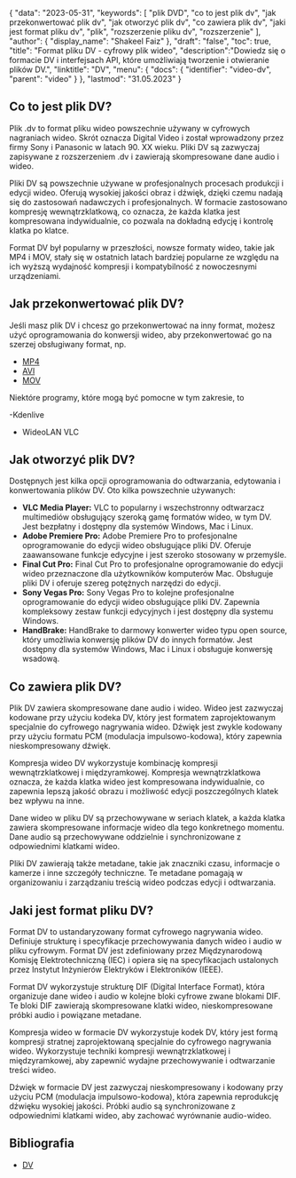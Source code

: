 {
"data": "2023-05-31",
  "keywords": [
"plik DVD",
"co to jest plik dv",
"jak przekonwertować plik dv",
"jak otworzyć plik dv",
"co zawiera plik dv",
"jaki jest format pliku dv",
"plik",
"rozszerzenie pliku dv",
"rozszerzenie"
],
  "author": {
"display_name": "Shakeel Faiz"
},
"draft": "false",
"toc": true,
"title": "Format pliku DV - cyfrowy plik wideo",
  "description":"Dowiedz się o formacie DV i interfejsach API, które umożliwiają tworzenie i otwieranie plików DV.",
  "linktitle": "DV",
  "menu": {
    "docs": {
      "identifier": "video-dv",
      "parent": "video"
}
},
"lastmod": "31.05.2023"
}

## Co to jest plik DV?

Plik .dv to format pliku wideo powszechnie używany w cyfrowych nagraniach wideo. Skrót oznacza Digital Video i został wprowadzony przez firmy Sony i Panasonic w latach 90. XX wieku. Pliki DV są zazwyczaj zapisywane z rozszerzeniem .dv i zawierają skompresowane dane audio i wideo.

Pliki DV są powszechnie używane w profesjonalnych procesach produkcji i edycji wideo. Oferują wysokiej jakości obraz i dźwięk, dzięki czemu nadają się do zastosowań nadawczych i profesjonalnych. W formacie zastosowano kompresję wewnątrzklatkową, co oznacza, że każda klatka jest kompresowana indywidualnie, co pozwala na dokładną edycję i kontrolę klatka po klatce.

Format DV był popularny w przeszłości, nowsze formaty wideo, takie jak MP4 i MOV, stały się w ostatnich latach bardziej popularne ze względu na ich wyższą wydajność kompresji i kompatybilność z nowoczesnymi urządzeniami.

## Jak przekonwertować plik DV?

Jeśli masz plik DV i chcesz go przekonwertować na inny format, możesz użyć oprogramowania do konwersji wideo, aby przekonwertować go na szerzej obsługiwany format, np.

- [MP4](/pl/wideo/mp4/)
- [AVI](/pl/wideo/avi/)
- [MOV](/pl/wideo/mov/)

Niektóre programy, które mogą być pomocne w tym zakresie, to

-Kdenlive
- WideoLAN VLC

## Jak otworzyć plik DV?

Dostępnych jest kilka opcji oprogramowania do odtwarzania, edytowania i konwertowania plików DV. Oto kilka powszechnie używanych:

- **VLC Media Player:** VLC to popularny i wszechstronny odtwarzacz multimediów obsługujący szeroką gamę formatów wideo, w tym DV. Jest bezpłatny i dostępny dla systemów Windows, Mac i Linux.
- **Adobe Premiere Pro:** Adobe Premiere Pro to profesjonalne oprogramowanie do edycji wideo obsługujące pliki DV. Oferuje zaawansowane funkcje edycyjne i jest szeroko stosowany w przemyśle.
- **Final Cut Pro:** Final Cut Pro to profesjonalne oprogramowanie do edycji wideo przeznaczone dla użytkowników komputerów Mac. Obsługuje pliki DV i oferuje szereg potężnych narzędzi do edycji.
- **Sony Vegas Pro:** Sony Vegas Pro to kolejne profesjonalne oprogramowanie do edycji wideo obsługujące pliki DV. Zapewnia kompleksowy zestaw funkcji edycyjnych i jest dostępny dla systemu Windows.
- **HandBrake:** HandBrake to darmowy konwerter wideo typu open source, który umożliwia konwersję plików DV do innych formatów. Jest dostępny dla systemów Windows, Mac i Linux i obsługuje konwersję wsadową.

## Co zawiera plik DV?

Plik DV zawiera skompresowane dane audio i wideo. Wideo jest zazwyczaj kodowane przy użyciu kodeka DV, który jest formatem zaprojektowanym specjalnie do cyfrowego nagrywania wideo. Dźwięk jest zwykle kodowany przy użyciu formatu PCM (modulacja impulsowo-kodowa), który zapewnia nieskompresowany dźwięk.

Kompresja wideo DV wykorzystuje kombinację kompresji wewnątrzklatkowej i międzyramkowej. Kompresja wewnątrzklatkowa oznacza, że każda klatka wideo jest kompresowana indywidualnie, co zapewnia lepszą jakość obrazu i możliwość edycji poszczególnych klatek bez wpływu na inne.

Dane wideo w pliku DV są przechowywane w seriach klatek, a każda klatka zawiera skompresowane informacje wideo dla tego konkretnego momentu. Dane audio są przechowywane oddzielnie i synchronizowane z odpowiednimi klatkami wideo.

Pliki DV zawierają także metadane, takie jak znaczniki czasu, informacje o kamerze i inne szczegóły techniczne. Te metadane pomagają w organizowaniu i zarządzaniu treścią wideo podczas edycji i odtwarzania.

## Jaki jest format pliku DV?

Format DV to ustandaryzowany format cyfrowego nagrywania wideo. Definiuje strukturę i specyfikacje przechowywania danych wideo i audio w pliku cyfrowym. Format DV jest zdefiniowany przez Międzynarodową Komisję Elektrotechniczną (IEC) i opiera się na specyfikacjach ustalonych przez Instytut Inżynierów Elektryków i Elektroników (IEEE).

Format DV wykorzystuje strukturę DIF (Digital Interface Format), która organizuje dane wideo i audio w kolejne bloki cyfrowe zwane blokami DIF. Te bloki DIF zawierają skompresowane klatki wideo, nieskompresowane próbki audio i powiązane metadane.

Kompresja wideo w formacie DV wykorzystuje kodek DV, który jest formą kompresji stratnej zaprojektowaną specjalnie do cyfrowego nagrywania wideo. Wykorzystuje techniki kompresji wewnątrzklatkowej i międzyramkowej, aby zapewnić wydajne przechowywanie i odtwarzanie treści wideo.

Dźwięk w formacie DV jest zazwyczaj nieskompresowany i kodowany przy użyciu PCM (modulacja impulsowo-kodowa), która zapewnia reprodukcję dźwięku wysokiej jakości. Próbki audio są synchronizowane z odpowiednimi klatkami wideo, aby zachować wyrównanie audio-wideo.

## Bibliografia
* [DV](https://en.wikipedia.org/wiki/DV)

